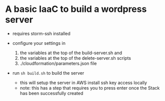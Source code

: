 # A basic IaaC to build a wordpress server

- requires storm-ssh installed
- configure your settings in

  1. the variables at the top of the build-server.sh and
  2. the variables at the top of the delete-server.sh scripts
  3. ./cloudformation/parameters.json file

- run `sh build.sh` to build the server
  - this will setup the server in AWS install ssh key access locally
  - note: this has a step that requires you to press enter once the Stack has been successfully created
